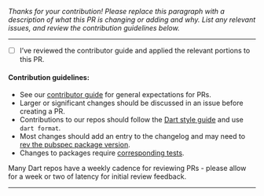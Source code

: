 *Thanks for your contribution! Please replace this paragraph with a description of what this PR is changing or adding and why. List any relevant issues, and review the contribution guidelines below.*

---

- [ ] I’ve reviewed the contributor guide and applied the relevant portions to this PR.

#### Contribution guidelines:

- See our [contributor guide](https://github.com/dart-lang/.github/blob/main/CONTRIBUTING.md) for general expectations for PRs.
- Larger or significant changes should be discussed in an issue before creating a PR.
- Contributions to our repos should follow the [Dart style guide](https://dart.dev/guides/language/effective-dart) and use `dart format`.
- Most changes should add an entry to the changelog and may need to [rev the pubspec package version](https://github.com/dart-lang/sdk/wiki/External-Package-Maintenance#making-a-change).
- Changes to packages require [corresponding tests](https://github.com/dart-lang/.github/blob/main/CONTRIBUTING.md#Testing).

Many Dart repos have a weekly cadence for reviewing PRs - please allow for a week or two of latency for initial review feedback.

---
